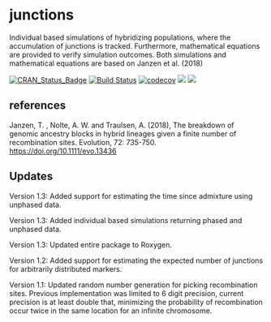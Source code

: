 # junctions
Individual based simulations of hybridizing populations, where the accumulation of junctions is tracked. Furthermore, mathematical equations are provided to verify simulation outcomes. Both simulations and mathematical equations are based on Janzen et al. (2018) 

[![CRAN_Status_Badge](http://www.r-pkg.org/badges/version/junctions)](https://cran.r-project.org/package=junctions)
[![Build Status](https://travis-ci.org/thijsjanzen/junctions.svg?branch=master)](https://travis-ci.org/thijsjanzen/junctions)
[![codecov](https://codecov.io/gh/thijsjanzen/junctions/branch/master/graph/badge.svg)](https://codecov.io/gh/thijsjanzen/junctions)
[![](http://cranlogs.r-pkg.org/badges/grand-total/junctions)](https://cran.r-project.org/package=junctions)
[![](http://cranlogs.r-pkg.org/badges/junctions)](https://cran.r-project.org/package=junctions)

## references
Janzen, T. , Nolte, A. W. and Traulsen, A. (2018), The breakdown of genomic ancestry blocks in hybrid lineages given a finite number of recombination sites. Evolution, 72: 735-750. https://doi.org/10.1111/evo.13436

## Updates
Version 1.3: Added support for estimating the time since admixture using unphased data. 

Version 1.3: Added individual based simulations returning phased and unphased data. 

Version 1.3: Updated entire package to Roxygen. 

Version 1.2: Added support for estimating the expected number of junctions for arbitrarily distributed markers. 

Version 1.1: Updated random number generation for picking recombination sites. Previous implementation was limited to 6 digit precision, current precision is at least double that, minimizing the probability of recombination occur twice in the same location for an infinite chromosome. 
